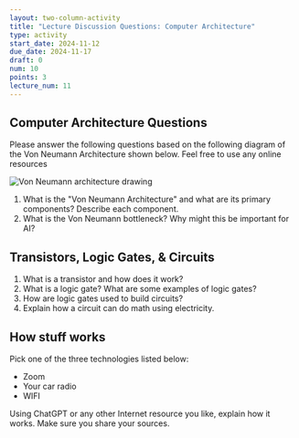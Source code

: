 ```yaml
---
layout: two-column-activity
title: "Lecture Discussion Questions: Computer Architecture"
type: activity
start_date: 2024-11-12
due_date: 2024-11-17
draft: 0
num: 10
points: 3
lecture_num: 11
---
```


## Computer Architecture Questions
Please answer the following questions based on the following diagram of the Von Neumann Architecture shown below. Feel free to use any online resources

<img class="large" src="/fall2024/assets/images/lecture11/vna.svg" alt="Von Neumann architecture drawing" />

1. What is the "Von Neumann Architecture" and what are its primary components? Describe each component.
1. What is the Von Neumann bottleneck? Why might this be important for AI?


## Transistors, Logic Gates, & Circuits
1. What is a transistor and how does it work?
1. What is a logic gate? What are some examples of logic gates?
1. How are logic gates used to build circuits?
1. Explain how a circuit can do math using electricity.

## How stuff works
Pick one of the three technologies listed below:
* Zoom
* Your car radio
* WIFI

Using ChatGPT or any other Internet resource you like, explain how it works. Make sure you share your sources.